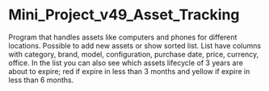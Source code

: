 # Mini_Project_v49_Asset_Tracking
 
Program that handles assets like computers and phones for different locations.
Possible to add new assets or show sorted list. List have columns with category, brand, model, configuration, purchase date, price, currency, office.
In the list you can also see which assets lifecycle of 3 years are about to expire; red if expire in less than 3 months and yellow if expire in less than 6 months.
